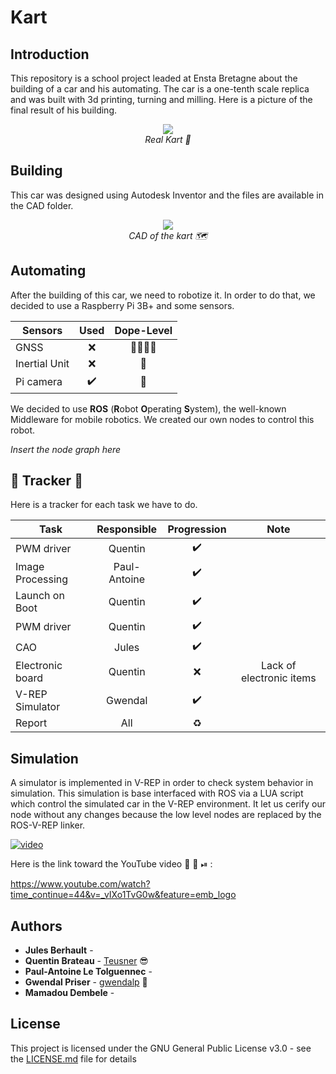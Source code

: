 # Kart

## Introduction
This repository is a school project leaded at Ensta Bretagne about the building of a car and his automating. The car is a one-tenth scale replica and was built with 3d printing, turning and milling. Here is a picture of the final result of his building.

<p align="center">
    <img src="https://github.com/gwendalp/kart/blob/master/doc/report/Images/Kart_overview_1.jpg"> <br>
    <em>Real Kart 🚙</em>
</p>

## Building
This car was designed using Autodesk Inventor and the files are available in the CAD folder.

<p align="center">
    <img src="https://github.com/gwendalp/kart/blob/master/doc/report/Images/plan_global.png"> <br>
    <em>CAD of the kart 🗺 </em>
</p>


## Automating
After the building of this car, we need to robotize it. In order to do that, we decided to use a Raspberry Pi 3B+ and some sensors.

| Sensors       | Used             | Dope-Level               |
| ------------- |:----------------:|:------------------------:|
| GNSS          |:x:               |:turtle::boom::dash::poop:|
| Inertial Unit |:x:               |:rainbow:                 |
| Pi camera     |:heavy_check_mark:|:unicorn:                 |

We decided to use **ROS** (**R**obot **O**perating **S**ystem), the well-known Middleware for mobile robotics. We created our own nodes to control this robot.

*Insert the node graph here*

## :barber: Tracker :barber:
Here is a tracker for each task we have to do.

| Task            |Responsible | Progression      | Note |
| ----------------|:----------:|:----------------:|:----:|
| PWM driver      |Quentin     |:heavy_check_mark:|      |
| Image Processing|Paul-Antoine|:heavy_check_mark:|      |
| Launch on Boot  |Quentin     |:heavy_check_mark:|      |
| PWM driver      |Quentin     |:heavy_check_mark:|      |
| CAO             |Jules       |:heavy_check_mark:|      |
| Electronic board|Quentin     |:x:               |Lack of electronic items|
| V-REP Simulator |Gwendal     |:heavy_check_mark:         |      |
| Report          |All         |:recycle:         |      |


## Simulation
A simulator is implemented in V-REP in order to check system behavior in simulation. This simulation is base interfaced with ROS via a LUA script which control the simulated car in the V-REP environment. It let us cerify our node without any changes because the low level nodes are replaced by the ROS-V-REP linker.

[![video](https://github.com/gwendalp/kart/blob/master/doc/report/Images/track.gif)](https://www.youtube.com/watch?time_continue=10&v=_vIXo1TvG0w&feature=emb_logo "video")

Here is the link toward the YouTube video 🏁 :camera_flash: ⏯ : 

https://www.youtube.com/watch?time_continue=44&v=_vIXo1TvG0w&feature=emb_logo



## Authors

* **Jules Berhault** - 
* **Quentin Brateau** -  [Teusner](https://github.com/Teusner) :sunglasses:
* **Paul-Antoine Le Tolguennec** - 
* **Gwendal Priser** - [gwendalp](https://github.com/gwendalp) :ocean:
* **Mamadou Dembele** -

## License

This project is licensed under the GNU General Public License v3.0 - see the [LICENSE.md](LICENSE.md) file for details
